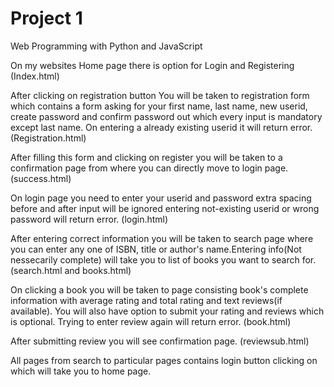 # Project 1

Web Programming with Python and JavaScript

On my websites Home page there is option for Login and Registering (Index.html)

After clicking on registration button You will be taken to registration form which contains a form asking for your first name, last name, new userid, create password and confirm password out which every input is mandatory except last name. On entering a already existing userid it will return error.  (Registration.html)

After filling this form and clicking on register you will be taken to a confirmation page from where you can directly move to login page. (success.html)

On login page you need to enter your userid and password extra spacing before and after input will be ignored entering not-existing userid or wrong password will return error.  (login.html)

After entering correct information you will be taken to search page where you can enter any one of ISBN, title or author's name.Entering info(Not nessecarily complete) will take you to list of books you want to search for.  (search.html  and  books.html)

On clicking a book you will be taken to page consisting book's complete information with average rating and total rating and text reviews(if available). You will also have option to submit your rating and reviews which is optional. Trying to enter review again will return error.  (book.html)

After submitting review you will see confirmation page.  (reviewsub.html)

All pages from search to particular pages contains login button clicking on which will take you to home page.